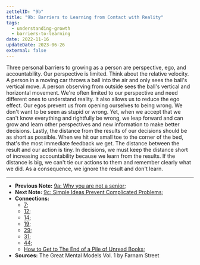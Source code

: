 ```yaml
---
zettelID: "9b"
title: "9b: Barriers to Learning from Contact with Reality"
tags:
  - understanding-growth
  - barriers-to-learning
date: 2022-11-16
updateDate: 2023-06-26
external: false
---
```


Three personal barriers to growing as a person are perspective, ego, and accountability. Our perspective is limited. Think about the relative velocity. A person in a moving car throws a ball into the air and only sees the ball's vertical move. A person observing from outside sees the ball's vertical and horizontal movement. We're often limited to our perspective and need different ones to understand reality. It also allows us to reduce the ego effect. Our egos prevent us from opening ourselves to being wrong. We don't want to be seen as stupid or wrong. Yet, when we accept that we can't know everything and rightfully be wrong, we leap forward and can grow and learn other perspectives and new information to make better decisions. Lastly, the distance from the results of our decisions should be as short as possible. When we hit our small toe to the corner of the bed, that's the most immediate feedback we get. The distance between the result and our action is tiny. In decisions, we must keep the distance short of increasing accountability because we learn from the results. If the distance is big, we can't tie our actions to them and remember clearly what we did. As a consequence, we ignore the result and don't learn.

---

- **Previous Note:** [9a: Why you are not a senior](/notes/9a/);
- **Next Note:** [9c: Simple Ideas Prevent Complicated Problems](/notes/9c/);
- **Connections:**
  - [7](/notes/7/);
  - [12](/notes/12/);
  - [14](/notes/14/);
  - [19](/notes/19/);
  - [29](/notes/29/);
  - [31](/notes/31/);
  - [44](/notes/44/);
  - [How to Get to The End of a Pile of Unread Books](/how-to-get-to-the-end-of-a-pile-of-unread-books/);
- **Sources:** The Great Mental Models Vol. 1 by Farnam Street
